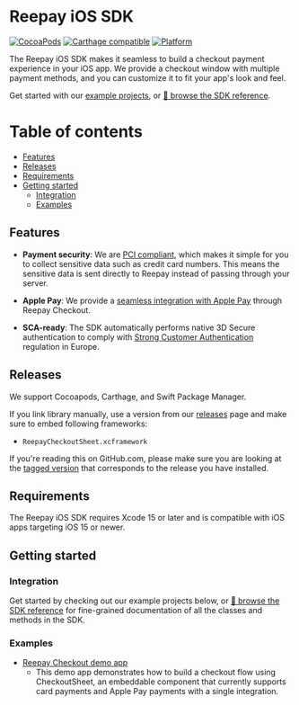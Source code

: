 # Reepay iOS SDK

[![CocoaPods](https://img.shields.io/badge/pod-v1.0.0-gray?style=flat&color=0D76B6)](https://cocoapods.org/pods/Reepay)
[![Carthage compatible](https://img.shields.io/badge/Carthage-compatible-4BC51D.svg?style=flat)](https://github.com/Carthage/Carthage)
[![Platform](https://img.shields.io/badge/platform-ios-gray?style=flat&color=8E8E8E)](https://github.com/reepay/reepay-ios#)

The Reepay iOS SDK makes it seamless to build a checkout payment experience in your iOS app. We provide a checkout window with multiple payment methods, and you can customize it to fit your app's look and feel.

Get started with our [example projects](#examples), or [📘 browse the SDK reference](https://docs.reepay.com/reference/reference-introduction).

# Table of contents

<!--ts-->

- [Features](#features)
- [Releases](#releases)
- [Requirements](#requirements)
- [Getting started](#getting-started)
  - [Integration](#integration)
  - [Examples](#examples)

<!--te-->

## Features

- **Payment security**: We are [PCI compliant](https://docs.reepay.com/docs/pci-certified), which makes it simple for you to collect sensitive data such as credit card numbers. This means the sensitive data is sent directly to Reepay instead of passing through your server.

- **Apple Pay**: We provide a [seamless integration with Apple Pay](https://docs.reepay.com/reference/apple-pay) through Reepay Checkout.

- **SCA-ready**: The SDK automatically performs native 3D Secure authentication to comply with [Strong Customer Authentication](https://docs.reepay.com/reference/strong-customer-authentication) regulation in Europe.

## Releases

We support Cocoapods, Carthage, and Swift Package Manager.

If you link library manually, use a version from our [releases](https://github.com/reepay/reepay-ios/releases) page and make sure to embed following frameworks:

- `ReepayCheckoutSheet.xcframework`

If you're reading this on GitHub.com, please make sure you are looking at the [tagged version](https://github.com/reepay/reepay-ios/tags) that corresponds to the release you have installed.

## Requirements

The Reepay iOS SDK requires Xcode 15 or later and is compatible with iOS apps targeting iOS 15 or newer.

## Getting started

### Integration

Get started by checking out our example projects below, or [📘 browse the SDK reference](https://optimize-docs.billwerk.com/docs/checkout-sdk-for-ios) for fine-grained documentation of all the classes and methods in the SDK.

### Examples

- [Reepay Checkout demo app](https://github.com/reepay/reepay-checkout-demo-app-ios-swift)
  - This demo app demonstrates how to build a checkout flow using CheckoutSheet, an embeddable component that currently supports card payments and Apple Pay payments with a single integration.
